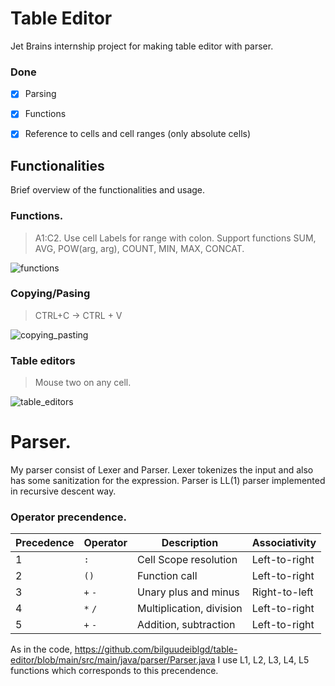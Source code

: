 # Table Editor
Jet Brains internship project for making table editor with parser.

### Done
- [x] Parsing
- [x] Functions
- [x] Reference to cells and cell ranges (only absolute cells)
       


## Functionalities
Brief overview of the functionalities and usage.

### Functions.
> A1:C2. Use cell Labels for range with colon.
> Support functions SUM, AVG, POW(arg, arg), COUNT, MIN, MAX, CONCAT.

  
![functions](https://github.com/bilguudeiblgd/table-editor/assets/68243292/7129c18a-3cd2-48b7-84b5-8115a038eb22)


### Copying/Pasing

> CTRL+C -> CTRL + V
  
![copying_pasting](https://github.com/bilguudeiblgd/table-editor/assets/68243292/08b3d3b6-f8f0-41c2-bae3-6d9ba4a57a2f)

### Table editors

> Mouse two on any cell.
>

![table_editors](https://github.com/bilguudeiblgd/table-editor/assets/68243292/e4da4155-ebb1-4cb4-a163-f11a7677bf31)


# Parser.

My parser consist of Lexer and Parser. Lexer tokenizes the input and also has some sanitization for the expression. Parser is LL(1) parser implemented in recursive descent way.

### Operator precendence.

| Precedence | Operator      | Description                         | Associativity     |
|------------|---------------|-------------------------------------|-------------------|
| 1          | `:`           | Cell Scope resolution               | Left-to-right     |
| 2          | `()`          | Function call                       | Left-to-right     |
| 3          | `+` `-`       | Unary plus and minus                | Right-to-left     |
| 4          | `*` `/`       | Multiplication, division            | Left-to-right     |
| 5          | `+` `-`       | Addition, subtraction               | Left-to-right     |

As in the code, https://github.com/bilguudeiblgd/table-editor/blob/main/src/main/java/parser/Parser.java I use L1, L2, L3, L4, L5 functions which corresponds to this precendence.


